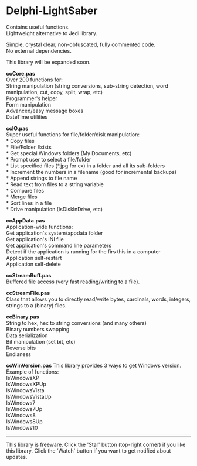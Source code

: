 # Delphi-LightSaber  
Contains useful functions.   
Lightweight alternative to Jedi library.   

Simple, crystal clear, non-obfuscated, fully commented code.   
No external dependencies.   
  
This library will be expanded soon.  
  
**ccCore.pas**  
  Over 200 functions for:  
     String manipulation (string conversions, sub-string detection, word manipulation, cut, copy, split, wrap, etc)  
     Programmer's helper  
     Form manipulation  
     Advanced/easy message boxes  
     DateTime utilities  
    
    
**ccIO.pas**  
  Super useful functions for file/folder/disk manipulation:  
     * Copy files   
     * File/Folder Exists    
     * Get special Windows folders (My Documents, etc)  
     * Prompt user to select a file/folder  
     * List specified files (*.jpg for ex) in a folder and all its sub-folders  
     * Increment the numbers in a filename (good for incremental backups)  
     * Append strings to file name  
     * Read text from files to a string variable  
     * Compare files  
     * Merge files  
     * Sort lines in a file  
     * Drive manipulation (IsDiskInDrive, etc)       
     
     
**ccAppData.pas**  
  Application-wide functions:  
     Get application's system/appdata folder  
     Get application's INI file  
     Get application's command line parameters  
     Detect if the application is running for the firs this in a computer  
     Application self-restart  
     Application self-delete  
   
     
**ccStreamBuff.pas**  
     Buffered file access (very fast reading/writing to a file).  
     
**ccStreamFile.pas**  
     Class that allows you to directly read/write bytes, cardinals, words, integers, strings to a (binary) files.  
     
**ccBinary.pas**  
     String to hex, hex to string conversions (and many others)  
     Binary numbers swapping  
     Data serialization  
     Bit manipulation (set bit, etc)  
     Reverse bits  
     Endianess  

**ccWinVersion.pas**
     This library provides 3 ways to get Windows version.  
     Example of functions:   
       IsWindowsXP  
       IsWindowsXPUp  
       IsWindowsVista    
       IsWindowsVistaUp  
       IsWindows7  
       IsWindows7Up  
       IsWindows8  
       IsWindows8Up  
       IsWindows10  


_____

This library is freeware.
Click the 'Star' button (top-right corner) if you like this library.
Click the 'Watch' button if you want to get notified about updates.
